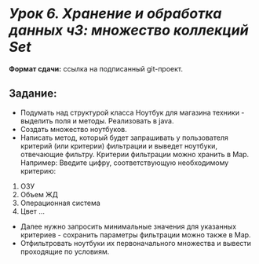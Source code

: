# ***Урок 6. Хранение и обработка данных ч3: множество коллекций Set***
**Формат сдачи:** ссылка на подписанный git-проект.

## **Задание**:

* Подумать над структурой класса Ноутбук для магазина техники - выделить поля и методы. Реализовать в java.
* Создать множество ноутбуков.
* Написать метод, который будет запрашивать у пользователя критерий (или критерии) фильтрации и
выведет ноутбуки, отвечающие фильтру. Критерии фильтрации можно хранить в Map. Например:
Введите цифру, соответствующую необходимому критерию: 
1. ОЗУ
2. Объем ЖД
3. Операционная система
4. Цвет …
* Далее нужно запросить минимальные значения для указанных критериев - сохранить параметры фильтрации
можно также в Map.
* Отфильтровать ноутбуки их первоначального множества и вывести проходящие по условиям.
